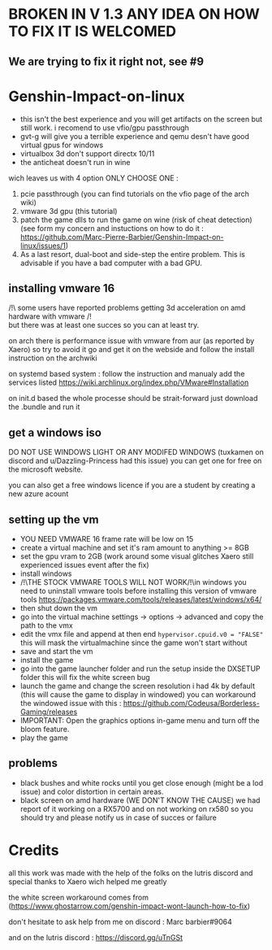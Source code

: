 # BROKEN IN V 1.3 ANY IDEA ON HOW TO FIX IT IS WELCOMED
## We are trying to fix it right not, see #9
# Genshin-Impact-on-linux
* this isn't the best experience and you will get artifacts on the screen but still work.
i recomend to use vfio/gpu passthrough
* gvt-g will give you a terrible experience and qemu desn't have good virtual gpus for windows
* virtualbox 3d don't support directx 10/11
* the anticheat doesn't run in wine

wich leaves us with 4 option ONLY CHOOSE ONE :
1. pcie passthrough (you can find tutorials on the vfio page of the arch wiki)
2. vmware 3d gpu (this tutorial)
3. patch the game dlls to run the game on wine (risk of cheat detection)(see form my concern and instuctions on how to do it : https://github.com/Marc-Pierre-Barbier/Genshin-Impact-on-linux/issues/1)
4. As a last resort, dual-boot and side-step the entire problem. This is advisable if you have a bad computer with a bad GPU.
## installing vmware 16
/!\ some users have reported problems getting 3d acceleration on amd hardware with vmware /!\
but there was at least one succes so you can at least try.

on arch there is performance issue with vmware from aur (as reported by Xaero)
so try to avoid it go and get it on the webside and follow the install instruction on the archwiki

on systemd based system :
follow the instruction and manualy add the services listed
https://wiki.archlinux.org/index.php/VMware#Installation

on init.d based the whole processe should be strait-forward just download the .bundle and run it

## get a windows iso
DO NOT USE WINDOWS LIGHT OR ANY MODIFED WINDOWS (tuxkamen on discord and u/Dazzling-Princess had this issue)
you can get one for free on the microsoft website.

you can also get a free windows licence if you are a student by creating a new azure acount

## setting up the vm
* YOU NEED VMWARE 16 frame rate will be low on 15
* create a virtual machine and set it's ram amount to anything >= 8GB
* set the gpu vram to 2GB (work around some visual glitches Xaero still experienced issues event after the fix)
* install windows
* /!\THE STOCK VMWARE TOOLS WILL NOT WORK/!\in windows you need to uninstall vmware tools before installing this version of vmware tools 
https://packages.vmware.com/tools/releases/latest/windows/x64/
* then shut down the vm
* go into the virtual machine settings -> options -> advanced and copy the path to the vmx
* edit the vmx file and append at then end ```hypervisor.cpuid.v0 = "FALSE"``` this will mask the virtualmachine since the game won't start without
* save and start the vm
* install the game
* go into the game launcher folder and run the setup inside the DXSETUP folder this will fix the white screen bug
* launch the game and change the screen resolution i had 4k by default (this will cause the game to display in windowed)
you can workaround the windowed issue with this : https://github.com/Codeusa/Borderless-Gaming/releases
* IMPORTANT: Open the graphics options in-game menu and turn off the bloom feature.
* play the game

## problems
 * black bushes and white rocks until you get close enough (might be a lod issue) and color distortion in certain areas.
 * black screen on amd hardware (WE DON'T KNOW THE CAUSE)
 we had report of it working on a RX5700
 and on not working on rx580 so you should try and please notify us in case of succes or failure

# Credits
all this work was made with the help of the folks on the lutris discord
and special thanks to Xaero wich helped me greatly

the white screen workaround comes from (https://www.ghostarrow.com/genshin-impact-wont-launch-how-to-fix)

don't hesitate to ask help from me on discord : Marc barbier#9064

and on the lutris discord : https://discord.gg/uTnGSt
